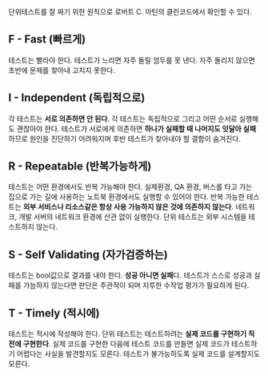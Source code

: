 단위테스트를 잘 짜기 위한 원칙으로 로버트 C. 마틴의 클린코드에서 확인할 수 있다.

## F - Fast (빠르게)

테스트는 빨라야 한다. 테스트가 느리면 자주 돌릴 엄두를 못 낸다. 자주 돌리지 않으면 초반에 문제를 찾아내 고치지 못한다.

## I - Independent (독립적으로)

각 테스트는 **서로 의존하면 안 된다**. 각 테스트는 독립적으로 그리고 어떤 순서로 실행해도 괜찮아야 한다. 테스트가 서로에게 의존하면 **하나가 실패할 때 나머지도 잇달아 실패**하므로 원인을 진단하기 어려워지며 후반 테스트가 찾아내야 할 결함이 숨겨진다.

## R - Repeatable (반복가능하게)

테스트는 어떤 환경에서도 반복 가능해야 한다. 실제환경, QA 환경, 버스를 타고 가는 집으로 가는 길에 사용하는 노트북 환경에서도 실행할 수 있어야 한다.
반복 가능한 테스트는 **외부 서비스나 리소스같은 항상 사용 가능하지 않은 것에 의존하지 않는다**. 네트워크, 개발 서버의 네트워크 환경에 산관 없이 실행한다. 단위 테스트는 외부 시스템을 테스트하지 않는다.

## S - Self Validating (자가검증하는)

테스트는 bool값으로 결과를 내야 한다. **성공 아니면 실패**다. 테스트가 스스로 성공과 실패를 가늠하지 않는다면 판단은 주관적이 되며 지루한 수작업 평가가 필요하게 된다.

## T - Timely (적시에)

테스트는 적시에 작성해야 한다. 단위 테스트는 테스트하려는 **실제 코드를 구현하기 직전에 구현한다**. 실제 코드를 구현한 다음에 테스트 코드를 만들면 실제 코드가 테스트하기 어렵다는 사실을 발견할지도 모른다. 테스트가 불가능하도록 실제 코드를 설계할지도 모른다.